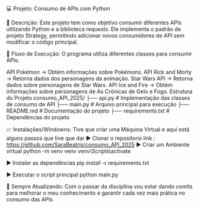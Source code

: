 💻 Projeto: Consumo de APIs com Python

🧩 Descrição:
Este projeto tem como objetivo consumir diferentes APIs utilizando Python e a biblioteca requests. Ele implementa o padrão de projeto Strategy, permitindo adicionar novos consumidores de API sem modificar o código principal.

🔄 Fluxo de Execução:
O programa utiliza diferentes classes para consumir APIs:

API Pokémon → Obtém informações sobre Pokémons.
API Rick and Morty → Retorna dados dos personagens da animação.
Star Wars API → Retorna dados sobre personagens de Star Wars.
API Ice and Fire → Obtém informações sobre personagens de As Crônicas de Gelo e Fogo.
Estrutura do Projeto
consumo_API_2025/
├── api.py           # Implementação das classes de consumo de API
├── main.py          # Arquivo principal para execução
├── README.md        # Documentação do projeto
├── requirements.txt # Dependências do projeto

📈 Instalações/Windowns:
Tive que criar uma Máquina Virtual e aqui está alguns passos que tive que dar
▶️ Clonar o repositorio
link : https://github.com/SaraBeatris/consumo_API_2025
▶️ Criar um Ambiente virtual
python -m venv venv
venv\Scripts\activate

▶️ Instalar as dependências
pip install -r requirements.txt

▶️ Executar o script principal
python main.py

👊 Sempre Atualizando:
Com o passar da disciplina vou estar dando comits para melhorar o meu conhecimento e garantir cada vez mais prática no consumo das APIs
